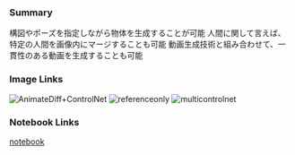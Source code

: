 ### Summary
構図やポーズを指定しながら物体を生成することが可能
人間に関して言えば、特定の人間を画像内にマージすることも可能
動画生成技術と組み合わせて、一貫性のある動画を生成することも可能

### Image Links
![AnimateDiff+ControlNet](https://assets.st-note.com/production/uploads/images/115825447/picture_pc_c7ddefb383b25c96c69fa76f0436a63a.gif)
![referenceonly](https://user-images.githubusercontent.com/19834515/238128978-8115c577-875e-4afa-9d33-82caae2bb404.png)
![multicontrolnet](https://e-penguiner.com/wp-content/uploads/2023/04/stable-diffusion-multi-controlnet.jpg)

### Notebook Links
[notebook](https://colab.research.google.com/drive/1h3bWpIIkchkUHE4JIY6PuGacIygDXxuK?authuser=1&hl=ja#scrollTo=d3LwVJtzT_1i)
